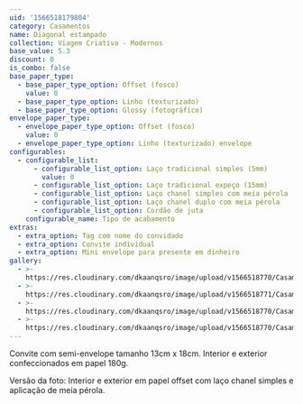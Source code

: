 ```yaml
---
uid: '1566518179804'
category: Casamentos
name: Diagonal estampado
collection: Viagem Criativa - Modernos
base_value: 5.3
discount: 0
is_combo: false
base_paper_type:
  - base_paper_type_option: Offset (fosco)
    value: 0
  - base_paper_type_option: Linho (texturizado)
  - base_paper_type_option: Glossy (fotográfico)
envelope_paper_type:
  - envelope_paper_type_option: Offset (fosco)
    value: 0
  - envelope_paper_type_option: Linho (texturizado) envelope
configurables:
  - configurable_list:
      - configurable_list_option: Laço tradicional simples (5mm)
        value: 0
      - configurable_list_option: Laço tradicional expeço (15mm)
      - configurable_list_option: Laço chanel simples com meia pérola
      - configurable_list_option: Laço chanel duplo com meia pérola
      - configurable_list_option: Cordão de juta
    configurable_name: Tipo de acabamento
extras:
  - extra_option: Tag com nome do convidado
  - extra_option: Convite individual
  - extra_option: Mini envelope para presente em dinheiro
gallery:
  - >-
    https://res.cloudinary.com/dkaanqsro/image/upload/v1566518770/Casamentos/Modelo_diagonal_estampado_1_ml8qfj.jpg
  - >-
    https://res.cloudinary.com/dkaanqsro/image/upload/v1566518771/Casamentos/Modelo_diagonal_estampado_4_hmu8df.jpg
  - >-
    https://res.cloudinary.com/dkaanqsro/image/upload/v1566518770/Casamentos/Modelo_diagonal_estampado_2_doloai.jpg
  - >-
    https://res.cloudinary.com/dkaanqsro/image/upload/v1566518770/Casamentos/Modelo_diagonal_estampado_3_yezycu.jpg
---
```

Convite com semi-envelope tamanho 13cm x 18cm. Interior e exterior confeccionados em papel 180g.



Versão da foto: Interior e exterior em papel offset com laço chanel simples e aplicação de meia pérola.
